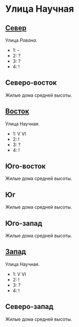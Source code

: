 # Улица Научная

## [Север](./525085.md)

Улица *Рована*.

* 1:    -
* 2:    ?
* 3:    ?
* 4:    !

## Северо-восток

Жилые дома средней высоты.

## [Восток](./540090.md)

Улица Научная.

* 1:    V   VI
* 2:    !
* 3:    ?
* 4:    !

## Юго-восток

Жилые дома средней высоты.

## Юг

Жилые дома средней высоты.

## Юго-запад

Жилые дома средней высоты.

## [Запад](./520090.md)

Улица Научная.

* 1:    V   VI
* 2:    !
* 3:    ?
* 4:    !

## Северо-запад

Жилые дома средней высоты.
